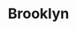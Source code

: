 ---
title: Brooklyn
crosslinks:
- nyc
- u_efemex_com
- nyspolitics
- Drama
- Bushwick
- nycmeetups
- Blacksmith
- watchpeopledie
- ChoosingBeggars
- AskNYC
- gatekeeping
- crafting
---